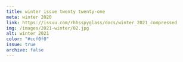 ```yaml
---
title: winter issue twenty twenty-one
meta: winter 2020
link: https://issuu.com/rhhsspyglass/docs/winter_2021_compressed
img: /images/2021-winter/02.jpg
alt: winter 2021
color: "#ccf0f0"
issue: true
archive: false
---
```

